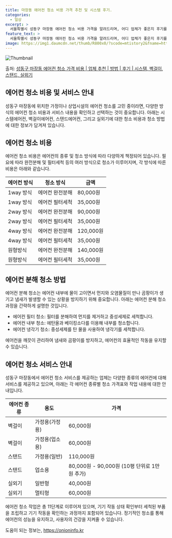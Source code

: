 ```yaml
---
title: 마장동 에어컨 청소 비용 가격 추천 및 시스템 후기.
categories:
  - 일상
excerpt: >
  서울특별시 성동구 마장동 에어컨 청소 비용 가격을 알려드리며, 어디 업체가 좋은지 후기를 통해 알아보겠습니다. 현재 글에서는 시스템, 벽걸이, 스탠드, 실외기 각각에 대해 청소 비용이 나와 있으니 참고하시면 되겠습니다. 에어컨 분해 청소 방법 보기 👈 클릭셀프 에어컨 청소 방법 보기👈 클릭성동구 마장동 에어컨 청소 비용시스템에어컨 방식클리닝방식금액1way 방식에어컨 완전분해80,000원1way 방식에어컨 필터세척35,000원2way 방식에어컨 완전분해90,000원2way 방식에어컨 필터세척35,000원4way 방식에어컨 완전분해120,000원4way 방식에어컨 필터세척35,000원원형방식에어컨 완전분해140,000원원형방식에어컨 필터세척35,000원에어컨 청소 견적 샘플 보기 👈 클릭에어컨 냄새의 원인에..
feature_text: >
  서울특별시 성동구 마장동 에어컨 청소 비용 가격을 알려드리며, 어디 업체가 좋은지 후기를 통해 알아보겠습니다. 현재 글에서는 시스템, 벽걸이, 스탠드, 실외기 각각에 대해 청소 비용이 나와 있으니 참고하시면 되겠습니다. 에어컨 분해 청소 방법 보기 👈 클릭셀프 에어컨 청소 방법 보기👈 클릭성동구 마장동 에어컨 청소 비용시스템에어컨 방식클리닝방식금액1way 방식에어컨 완전분해80,000원1way 방식에어컨 필터세척35,000원2way 방식에어컨 완전분해90,000원2way 방식에어컨 필터세척35,000원4way 방식에어컨 완전분해120,000원4way 방식에어컨 필터세척35,000원원형방식에어컨 완전분해140,000원원형방식에어컨 필터세척35,000원에어컨 청소 견적 샘플 보기 👈 클릭에어컨 냄새의 원인에..
image: https://img1.daumcdn.net/thumb/R800x0/?scode=mtistory2&fname=https%3A%2F%2Fblog.kakaocdn.net%2Fdn%2FDiJp1%2FbtsHu8VMxA1%2FlNK26ZKmgnBlj1feWTXkcK%2Fimg.webp
---
```


![Thumbnail](https://img1.daumcdn.net/thumb/R800x0/?scode=mtistory2&fname=https%3A%2F%2Fblog.kakaocdn.net%2Fdn%2FDiJp1%2FbtsHu8VMxA1%2FlNK26ZKmgnBlj1feWTXkcK%2Fimg.webp)

<p>출처: <a href="https://onioninfo.kr/entry/%EC%84%B1%EB%8F%99%EA%B5%AC-%EB%A7%88%EC%9E%A5%EB%8F%99-%EC%97%90%EC%96%B4%EC%BB%A8-%EC%B2%AD%EC%86%8C-%EA%B0%80%EA%B2%A9-%EB%B9%84%EC%9A%A9-%EC%97%85%EC%B2%B4-%EC%B6%94%EC%B2%9C-%EB%B0%A9%EB%B2%95-%ED%9B%84%EA%B8%B0-%EC%8B%9C%EC%8A%A4%ED%85%9C-%EB%B2%BD%EA%B1%B8%EC%9D%B4-%EC%8A%A4%ED%83%A0%EB%93%9C-%EC%8B%A4%EC%99%B8%EA%B8%B0" rel="dofollow">성동구 마장동 에어컨 청소 가격 비용 | 업체 추천 | 방법 | 후기 | 시스템, 벽걸이, 스탠드, 실외기</a> </p>

## 에어컨 청소 비용 및 서비스 안내

성동구 마장동에 위치한 가정이나 상업시설의 에어컨 청소를 고민 중이라면, 다양한 방식의 에어컨 청소 비용과 서비스 내용을 확인하고 선택하는
것이 중요합니다. 아래는 시스템에어컨, 벽걸이에어컨, 스탠드에어컨, 그리고 실외기에 대한 청소 비용과 청소 방법에 대한 정보가 담겨져
있습니다.

## 에어컨 청소 비용

에어컨 청소 비용은 에어컨의 종류 및 청소 방식에 따라 다양하게 책정되어 있습니다. 필요에 따라 완전분해 및 필터세척 등의 여러 방식으로
청소가 이루어지며, 각 방식에 따른 비용은 아래와 같습니다.

에어컨 방식 | 청소 방식 | 금액  
---|---|---  
1way 방식 | 에어컨 완전분해 | 80,000원  
1way 방식 | 에어컨 필터세척 | 35,000원  
2way 방식 | 에어컨 완전분해 | 90,000원  
2way 방식 | 에어컨 필터세척 | 35,000원  
4way 방식 | 에어컨 완전분해 | 120,000원  
4way 방식 | 에어컨 필터세척 | 35,000원  
원형방식 | 에어컨 완전분해 | 140,000원  
원형방식 | 에어컨 필터세척 | 35,000원  
  
## 에어컨 분해 청소 방법

에어컨 분해 청소는 에어컨 내부에 물이 고이면서 먼지와 오염물질이 만나 곰팡이가 생기고 냄새가 발생할 수 있는 상황을 방지하기 위해
중요합니다. 아래는 에어컨 분해 청소 과정을 간략하게 설명한 것입니다.

  * 에어컨 필터 청소: 필터를 분해하여 먼지를 제거하고 중성세제로 세척합니다.
  * 에어컨 내부 청소: 에탄올과 베이킹소다를 이용해 내부를 청소합니다.
  * 에어컨 냉각기 청소: 중성세제를 탄 물을 사용하여 냉각기를 세척합니다.

에어컨을 깨끗이 관리하여 냄새와 곰팡이를 방지하고, 에어컨의 효율적인 작동을 유지할 수 있습니다.

## 에어컨 청소 서비스 안내

성동구 마장동에서 에어컨 청소 서비스를 제공하는 업체는 다양한 종류의 에어컨에 대해 서비스를 제공하고 있으며, 아래는 각 에어컨 종류별 청소
가격표와 작업 내용에 대한 안내입니다.

에어컨 종류 | 용도 | 가격  
---|---|---  
벽걸이 | 가정용(가정용) | 60,000원  
벽걸이 | 가정용(업소용) | 60,000원  
스탠드 | 가정용(일반) | 110,000원  
스탠드 | 업소용 | 80,000원 - 90,000원 (10평 단위로 1만원 추가)  
실외기 | 일반형 | 40,000원  
실외기 | 멀티형 | 60,000원  
  
에어컨 청소 작업은 총 11단계로 이루어져 있으며, 기기 작동 상태 확인부터 세척된 부품을 조립하고 기기 작동을 확인하는 과정까지 포함되어
있습니다. 정기적인 청소를 통해 에어컨의 성능을 유지하고, 사용자의 건강을 지켜줄 수 있습니다.



 

도움이 되는 정보는, <a href="https://onioninfo.kr" rel="dofollow">https://onioninfo.kr</a>



